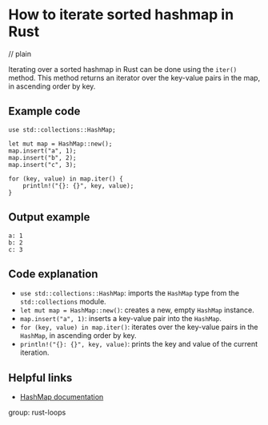 # How to iterate sorted hashmap in Rust
// plain

Iterating over a sorted hashmap in Rust can be done using the `iter()` method. This method returns an iterator over the key-value pairs in the map, in ascending order by key.

## Example code

```
use std::collections::HashMap;

let mut map = HashMap::new();
map.insert("a", 1);
map.insert("b", 2);
map.insert("c", 3);

for (key, value) in map.iter() {
    println!("{}: {}", key, value);
}
```

## Output example

```
a: 1
b: 2
c: 3
```

## Code explanation

- `use std::collections::HashMap`: imports the `HashMap` type from the `std::collections` module.
- `let mut map = HashMap::new()`: creates a new, empty `HashMap` instance.
- `map.insert("a", 1)`: inserts a key-value pair into the `HashMap`.
- `for (key, value) in map.iter()`: iterates over the key-value pairs in the `HashMap`, in ascending order by key.
- `println!("{}: {}", key, value)`: prints the key and value of the current iteration.

## Helpful links
- [HashMap documentation](https://doc.rust-lang.org/std/collections/struct.HashMap.html)

group: rust-loops